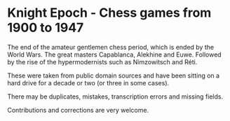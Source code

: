# Knight Epoch - Chess games from 1900 to 1947

The end of the amateur gentlemen chess period, which is ended by the World Wars. The great masters Capablanca, Alekhine and Euwe. Followed by the rise of the hypermodernists such as Nimzowitsch and Réti.

These were taken from public domain sources and have been sitting on a hard drive for a decade or two (or three in some cases).

There may be duplicates, mistakes, transcription errors and missing fields.

Contributions and corrections are very welcome.
